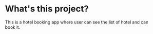 # What's this project?

This is a hotel booking app where user can see the list of hotel and can book it. 